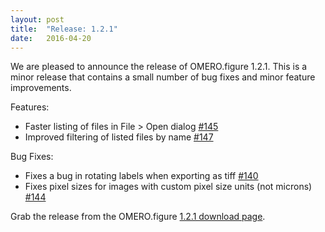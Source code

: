 ```yaml
---
layout: post
title:  "Release: 1.2.1"
date:   2016-04-20
---
```


We are pleased to announce the release of OMERO.figure 1.2.1.
This is a minor release that contains a small number of bug fixes and
minor feature improvements.

Features:

 - Faster listing of files in File > Open dialog [#145](https://github.com/ome/figure/pull/145)
 - Improved filtering of listed files by name [#147](https://github.com/ome/figure/pull/147)

Bug Fixes:

 - Fixes a bug in rotating labels when exporting as tiff [#140](https://github.com/ome/figure/pull/140)
 - Fixes pixel sizes for images with custom pixel size units (not microns) [#144](https://github.com/ome/figure/pull/144)


Grab the release from the OMERO.figure [1.2.1 download page](http://downloads.openmicroscopy.org/figure/1.2.1/).

